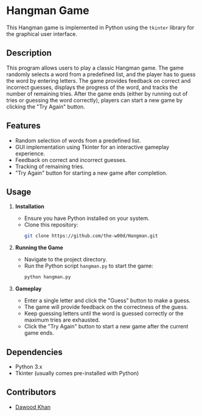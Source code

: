 # Hangman Game

This Hangman game is implemented in Python using the `tkinter` library for the graphical user interface.

## Description

This program allows users to play a classic Hangman game. The game randomly selects a word from a predefined list, and the player has to guess the word by entering letters. The game provides feedback on correct and incorrect guesses, displays the progress of the word, and tracks the number of remaining tries. After the game ends (either by running out of tries or guessing the word correctly), players can start a new game by clicking the "Try Again" button.

## Features

- Random selection of words from a predefined list.
- GUI implementation using Tkinter for an interactive gameplay experience.
- Feedback on correct and incorrect guesses.
- Tracking of remaining tries.
- "Try Again" button for starting a new game after completion.

## Usage

1. **Installation**
   - Ensure you have Python installed on your system.
   - Clone this repository:
     ```bash
     git clone https://github.com/the-w00d/Hangman.git
     ```

2. **Running the Game**
   - Navigate to the project directory.
   - Run the Python script `hangman.py` to start the game:
     ```bash
     python hangman.py
     ```

3. **Gameplay**
   - Enter a single letter and click the "Guess" button to make a guess.
   - The game will provide feedback on the correctness of the guess.
   - Keep guessing letters until the word is guessed correctly or the maximum tries are exhausted.
   - Click the "Try Again" button to start a new game after the current game ends.

## Dependencies

- Python 3.x
- Tkinter (usually comes pre-installed with Python)

## Contributors

- [Dawood Khan](https://github.com/the-w00d/Hangman.git)
